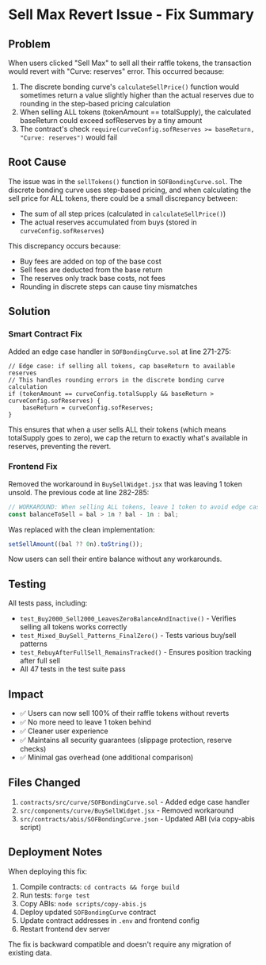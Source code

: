 # Sell Max Revert Issue - Fix Summary

## Problem

When users clicked "Sell Max" to sell all their raffle tokens, the transaction would revert with "Curve: reserves" error. This occurred because:

1. The discrete bonding curve's `calculateSellPrice()` function would sometimes return a value slightly higher than the actual reserves due to rounding in the step-based pricing calculation
2. When selling ALL tokens (tokenAmount == totalSupply), the calculated baseReturn could exceed sofReserves by a tiny amount
3. The contract's check `require(curveConfig.sofReserves >= baseReturn, "Curve: reserves")` would fail

## Root Cause

The issue was in the `sellTokens()` function in `SOFBondingCurve.sol`. The discrete bonding curve uses step-based pricing, and when calculating the sell price for ALL tokens, there could be a small discrepancy between:

- The sum of all step prices (calculated in `calculateSellPrice()`)
- The actual reserves accumulated from buys (stored in `curveConfig.sofReserves`)

This discrepancy occurs because:

- Buy fees are added on top of the base cost
- Sell fees are deducted from the base return
- The reserves only track base costs, not fees
- Rounding in discrete steps can cause tiny mismatches

## Solution

### Smart Contract Fix

Added an edge case handler in `SOFBondingCurve.sol` at line 271-275:

```solidity
// Edge case: if selling all tokens, cap baseReturn to available reserves
// This handles rounding errors in the discrete bonding curve calculation
if (tokenAmount == curveConfig.totalSupply && baseReturn > curveConfig.sofReserves) {
    baseReturn = curveConfig.sofReserves;
}
```

This ensures that when a user sells ALL their tokens (which means totalSupply goes to zero), we cap the return to exactly what's available in reserves, preventing the revert.

### Frontend Fix

Removed the workaround in `BuySellWidget.jsx` that was leaving 1 token unsold. The previous code at line 282-285:

```javascript
// WORKAROUND: When selling ALL tokens, leave 1 token to avoid edge case
const balanceToSell = bal > 1n ? bal - 1n : bal;
```

Was replaced with the clean implementation:

```javascript
setSellAmount((bal ?? 0n).toString());
```

Now users can sell their entire balance without any workarounds.

## Testing

All tests pass, including:

- `test_Buy2000_Sell2000_LeavesZeroBalanceAndInactive()` - Verifies selling all tokens works correctly
- `test_Mixed_BuySell_Patterns_FinalZero()` - Tests various buy/sell patterns
- `test_RebuyAfterFullSell_RemainsTracked()` - Ensures position tracking after full sell
- All 47 tests in the test suite pass

## Impact

- ✅ Users can now sell 100% of their raffle tokens without reverts
- ✅ No more need to leave 1 token behind
- ✅ Cleaner user experience
- ✅ Maintains all security guarantees (slippage protection, reserve checks)
- ✅ Minimal gas overhead (one additional comparison)

## Files Changed

1. `contracts/src/curve/SOFBondingCurve.sol` - Added edge case handler
2. `src/components/curve/BuySellWidget.jsx` - Removed workaround
3. `src/contracts/abis/SOFBondingCurve.json` - Updated ABI (via copy-abis script)

## Deployment Notes

When deploying this fix:

1. Compile contracts: `cd contracts && forge build`
2. Run tests: `forge test`
3. Copy ABIs: `node scripts/copy-abis.js`
4. Deploy updated `SOFBondingCurve` contract
5. Update contract addresses in `.env` and frontend config
6. Restart frontend dev server

The fix is backward compatible and doesn't require any migration of existing data.
